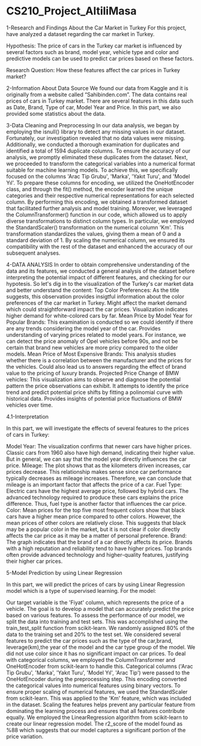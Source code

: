 # CS210_Project_AltiliMasa

1-Research and Findings About the Car Market in Turkey
For this project, have analyzed a dataset regarding the car market in Turkey.

Hypothesis: The price of cars in the Turkey car market is influenced by several factors such as brand, model year, vehicle type and color and predictive models can be used to predict car prices based on these factors.

Research Question: How these features affect the car prices in Turkey market?

2-Information About Data Source
We found our data from Kaggle and it is originally from a website called “Sahibinden.com”. The data contains real prices of cars in Turkey market. There are several features in this data such as Date, Brand, Type of car, Model Year and Price. In this part, we also provided some statistics about the data.

3-Data Cleaning and Preprocessing
In our data analysis, we began by employing the isnull() library to detect any missing values in our dataset. Fortunately, our investigation revealed that no data values were missing. Additionally, we conducted a thorough examination for duplicates and identified a total of 1594 duplicate columns. To ensure the accuracy of our analysis, we promptly eliminated these duplicates from the dataset.
Next, we proceeded to transform the categorical variables into a numerical format suitable for machine learning models. To achieve this, we specifically focused on the columns 'Arac Tip Grubu', 'Marka', 'Yakıt Turu', and 'Model Yıl'. To prepare these columns for encoding, we utilized the OneHotEncoder class, and through the fit() method, the encoder learned the unique categories and their respective numerical representations for each selected column. By performing this encoding, we obtained a transformed dataset that facilitated further analysis and model training.
Moreover, we leveraged the ColumnTransformer() function in our code, which allowed us to apply diverse transformations to distinct column types. In particular, we employed the StandardScaler() transformation on the numerical column 'Km'. This transformation standardizes the values, giving them a mean of 0 and a standard deviation of 1. By scaling the numerical column, we ensured its compatibility with the rest of the dataset and enhanced the accuracy of our subsequent analyses.

4-DATA ANALYSIS
In order to obtain comprehensive understanding of the data and its features, we conducted a general analysis of the dataset before interpreting the potential impact of different features, and checking for our hypotesis. So let's dig in to the visualization of the Turkey's car market data and better understand the content:
Top Color Preferences:
As the title suggests, this observation provides insigtful information about the color preferences of the car market in Turkey.
Might affect the market demand which could straightforward impact the car prices.
Visualization indicates higher demand for white-colored cars by far.
Mean Price by Model Year for Popular Brands:
This examination is conducted so we could identify if there are any trends considering the model year of the car.
Provides understanding of varying prices related to model years.
For instance, we can detect the price anomaly of Opel vehicles before 90s, and not be certain that brand new vehicles are more pricy compared to the older models.
Mean Price of Most Expensive Brands:
This analysis studies whether there is a correlation between the manufacturer and the prices for the vehicles.
Could also lead us to answers regarding the effect of brand value to the pricing of luxury brands.
Projected Price Change of BMW vehicles:
This visualization aims to observe and diagnose the potential pattern the price observations can exhibit.
It attempts to identify the price trend and predict potential price shifts by fitting a polinomial curve with historical data.
Provides insights of potential price fluctuations of BMW vehicles over time.

4.1-Interpretation

In this part, we will investigate the effects of several features to the prices of cars in Turkey:

Model Year: The visualization confirms that newer cars have higher prices. Classic cars from 1960 also have high demand, indicating their higher value. But in general, we can say that the model year directly influences the car price.
Mileage: The plot shows that as the kilometers driven increases, car prices decrease. This relationship makes sense since car performance typically decreases as mileage increases. Therefore, we can conclude that mileage is an important factor that affects the price of a car.
Fuel Type: Electric cars have the highest average price, followed by hybrid cars. The advanced technology required to produce these cars explains the price difference. Thus, fuel type is another factor that influences the car price.
Color: Mean prices for the top five most frequent colors show that black cars have a higher mean price compared to other colors. However, the mean prices of other colors are relatively close. This suggests that black may be a popular color in the market, but it is not clear if color directly affects the car price as it may be a matter of personal preference.
Brand: The graph indicates that the brand of a car directly affects its price. Brands with a high reputation and reliability tend to have higher prices. Top brands often provide advanced technology and higher-quality features, justifying their higher car prices.


5-Model Prediction by using Linear Regression

In this part, we will predict the prices of cars by using Linear Regression model which is a type of supervised learning. For the model:

Our target variable is the 'Fiyat' column, which represents the price of a vehicle. The goal is to develop a model that can accurately predict the price based on various features.
To assess the performance of our model, we split the data into training and test sets. This was accomplished using the train_test_split function from scikit-learn. We randomly assigned 80% of the data to the training set and 20% to the test set.
We considered several features to predict the car prices such as the type of the car,brand, leverage(km),the year of the model and the car type group of the model. We did not use color since it has no significant impact on car prices.
To deal with categorical columns, we employed the ColumnTransformer and OneHotEncoder from scikit-learn to handle this. Categorical columns ('Arac Tip Grubu', 'Marka', 'Yakıt Turu', 'Model Yıl', 'Arac Tip') were passed to the OneHotEncoder during the preprocessing step. This encoding converted the categorical values into numerical features using binary vectors.
To ensure proper scaling of numerical features, we used the StandardScaler from scikit-learn. This was applied to the 'Km' feature, which was included in the dataset. Scaling the features helps prevent any particular feature from dominating the learning process and ensures that all features contribute equally.
We employed the LinearRegression algorithm from scikit-learn to create our linear regression model. The r2_score of the model found as %88 which suggests that our model captures a significant portion of the price variation.

